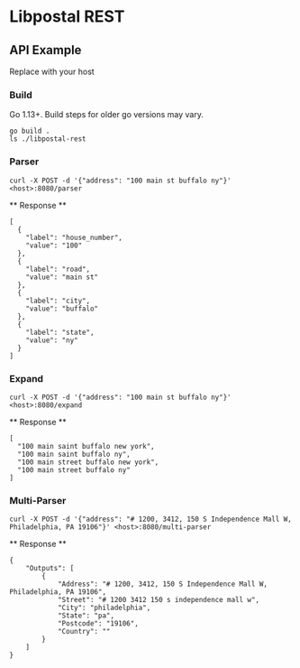 # Libpostal REST

## API Example

Replace <host> with your host

### Build

Go 1.13+. Build steps for older go versions may vary.

```
go build .
ls ./libpostal-rest
```

### Parser
`curl -X POST -d '{"address": "100 main st buffalo ny"}' <host>:8080/parser`

** Response **
```
[
  {
    "label": "house_number",
    "value": "100"
  },
  {
    "label": "road",
    "value": "main st"
  },
  {
    "label": "city",
    "value": "buffalo"
  },
  {
    "label": "state",
    "value": "ny"
  }
]
```

### Expand
`curl -X POST -d '{"address": "100 main st buffalo ny"}' <host>:8080/expand`

** Response **
```
[
  "100 main saint buffalo new york",
  "100 main saint buffalo ny",
  "100 main street buffalo new york",
  "100 main street buffalo ny"
]
```
### Multi-Parser
`curl -X POST -d '{"address": "# 1200, 3412, 150 S Independence Mall W, Philadelphia, PA 19106"}' <host>:8080/multi-parser`

** Response **
```
{
    "Outputs": [
        {
            "Address": "# 1200, 3412, 150 S Independence Mall W, Philadelphia, PA 19106",
            "Street": "# 1200 3412 150 s independence mall w",
            "City": "philadelphia",
            "State": "pa",
            "Postcode": "19106",
            "Country": ""
        }
    ]
}
```
  
